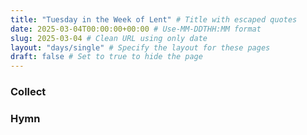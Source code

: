 ```yaml
---
title: "Tuesday in the Week of Lent" # Title with escaped quotes
date: 2025-03-04T00:00:00+00:00 # Use-MM-DDTHH:MM format
slug: 2025-03-04 # Clean URL using only date
layout: "days/single" # Specify the layout for these pages
draft: false # Set to true to hide the page
---
```


### Collect


### Hymn